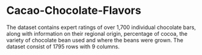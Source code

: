 # Cacao-Chocolate-Flavors
The dataset contains expert ratings of over 1,700 individual chocolate bars, along with information on their regional origin, percentage of cocoa, the variety of chocolate bean used and where the beans were grown. The dataset consist of 1795 rows with 9 columns.
